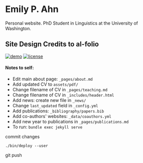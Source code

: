# Emily P. Ahn

Personal website. PhD Student in Linguistics at the University of Washington.

## Site Design Credits to al-folio

[![demo](https://img.shields.io/badge/theme-demo-brightgreen.svg)](https://alshedivat.github.io/al-folio/)
[![license](https://img.shields.io/github/license/mashape/apistatus.svg?maxAge=2592000)](https://github.com/alshedivat/al-folio/blob/master/LICENSE)

#### Notes to self:

* Edit main about page: `_pages/about.md`
* Add updated CV to `assets/pdf/`
* Change filename of CV in `_pages/teaching.md`
* Change filename of CV in `_includes/header.html`
* Add news: create new file in `_news/`
* Change `last_updated` field in `_config.yml`
* Add publications: `_bibliography/papers.bib`
* Add co-authors' websites: `_data/coauthors.yml`
* Add new year to publications in `_pages/publications.md`
* To run:
`bundle exec jekyll serve`

commit changes

`./bin/deploy --user`

git push